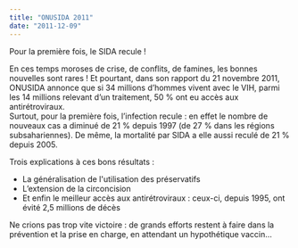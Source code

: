 ```yaml
---
title: "ONUSIDA 2011"
date: "2011-12-09"
---
```


Pour la première fois, le SIDA recule !

En ces temps moroses de crise, de conflits, de famines, les bonnes nouvelles sont rares ! Et pourtant, dans son rapport du 21 novembre 2011, ONUSIDA annonce que si 34 millions d’hommes vivent avec le VIH, parmi les 14 millions relevant d’un traitement, 50 % ont eu accès aux antirétroviraux.  
Surtout, pour la première fois, l’infection recule : en effet le nombre de nouveaux cas a diminué de 21 % depuis 1997 (de 27 % dans les régions subsahariennes). De même, la mortalité par SIDA a elle aussi reculé de 21 % depuis 2005.

Trois explications à ces bons résultats :

*   La généralisation de l'utilisation des préservatifs
*   L’extension de la circoncision
*   Et enfin le meilleur accès aux antirétroviraux : ceux-ci, depuis 1995, ont évité 2,5 millions de décès

Ne crions pas trop vite victoire : de grands efforts restent à faire dans la prévention et la prise en charge, en attendant un hypothétique vaccin…